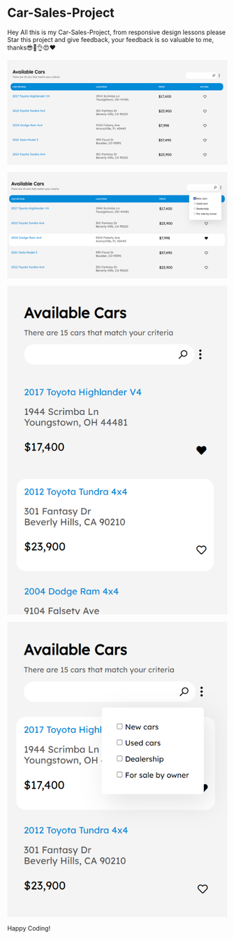 # Car-Sales-Project
   
  
Hey All this is my Car-Sales-Project, from responsive design lessons please Star this project and give feedback, your feedback is so valuable to me, thanks😎🥳👌😍❤️    
         

![Alt text](<Screenshot 2024-01-18 093649.png>) 



![Alt text](<Screenshot 2024-01-18 094537.png>)

   

![Alt text](<Screenshot 2024-01-18 093804.png>) 

   

![Alt text](<Screenshot 2024-01-18 093748.png>)
      
                
Happy Coding!  
   